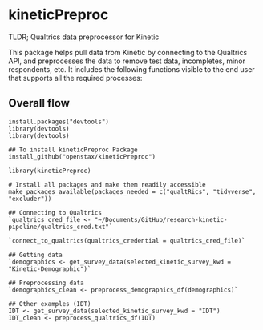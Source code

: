 # kineticPreproc

TLDR; Qualtrics data preprocessor for Kinetic

This package helps pull data from Kinetic by connecting to the Qualtrics API, and preprocesses the data to remove test data, incompletes, minor respondents, etc.
It includes the following functions visible to the end user that supports all the required processes:

## Overall flow
```
install.packages("devtools")
library(devtools)
library(devtools)

## To install kineticPreproc Package
install_github("openstax/kineticPreproc")

library(kineticPreproc)

# Install all packages and make them readily accessible
make_packages_available(packages_needed = c("qualtRics", "tidyverse", "excluder"))

## Connecting to Qualtrics
`qualtrics_cred_file <- "~/Documents/GitHub/research-kinetic-pipeline/qualtrics_cred.txt"`

`connect_to_qualtrics(qualtrics_credential = qualtrics_cred_file)`

## Getting data
`demographics <- get_survey_data(selected_kinetic_survey_kwd = "Kinetic-Demographic")`

## Preprocessing data
`demographics_clean <- preprocess_demographics_df(demographics)`

## Other examples (IDT)
IDT <- get_survey_data(selected_kinetic_survey_kwd = "IDT")
IDT_clean <- preprocess_qualtrics_df(IDT)  

```

